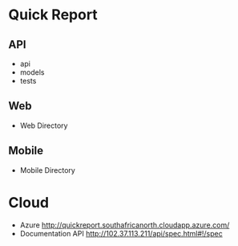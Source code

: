 # Quick Report

## API 
* api 
* models
* tests

## Web 
* Web Directory

## Mobile
* Mobile Directory

# Cloud 
* Azure <http://quickreport.southafricanorth.cloudapp.azure.com/>
* Documentation API <http://102.37.113.211/api/spec.html#!/spec>